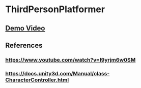 # ThirdPersonPlatformer


## [Demo Video](https://youtu.be/OIpps1c5PQI)


## References 

### https://www.youtube.com/watch?v=I9yrjm6w0SM

### https://docs.unity3d.com/Manual/class-CharacterController.html
